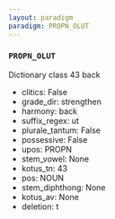 ```yaml
---
layout: paradigm
paradigm: PROPN_OLUT
---
```

### ` PROPN_OLUT `

Dictionary class 43 back
* clitics: False
* grade_dir: strengthen
* harmony: back
* suffix_regex: ut
* plurale_tantum: False
* possessive: False
* upos: PROPN
* stem_vowel: None
* kotus_tn: 43
* pos: NOUN
* stem_diphthong: None
* kotus_av: None
* deletion: t
